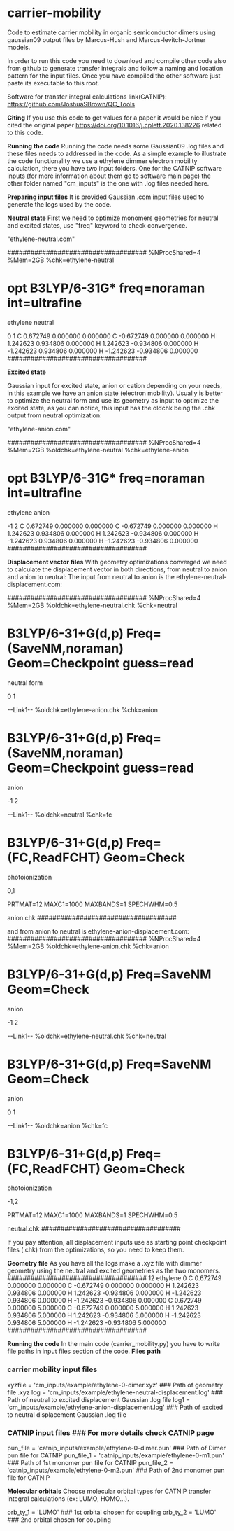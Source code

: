 # carrier-mobility
Code to estimate carrier mobility in organic semiconductor dimers using gaussian09 output files by Marcus-Hush and Marcus-levitch-Jortner models.

In order to run this code you need to download and compile other code also from github to generate transfer integrals and follow a naming and location pattern for the input files. Once you have compiled the other software just paste its executable to this root.

Software for transfer integral calculations link(CATNIP): https://github.com/JoshuaSBrown/QC_Tools

**Citing**
If you use this code to get values for a paper it would be nice if you cited the original paper https://doi.org/10.1016/j.cplett.2020.138226 related to this code.

**Running the code**
Running the code needs some Gaussian09 .log files and these files needs to addressed in the code.
As a simple example to illustrate the code functionality we use a ethylene dimmer electron mobility calculation, there you have two input folders. One for the CATNIP software inputs (for more information about them go to software main page) the other folder named "cm_inputs" is the one with .log files needed here.

**Preparing input files**
It is provided Gaussian .com input files used to generate the logs used by the code.

**Neutral state**
First we need to optimize monomers geometries for neutral and excited states, use "freq" keyword to check convergence.

"ethylene-neutral.com"

####################################
%NProcShared=4
%Mem=2GB
%chk=ethylene-neutral

# opt B3LYP/6-31G* freq=noraman int=ultrafine

ethylene neutral

0 1
 C	 0.672749	 0.000000	0.000000
 C	-0.672749	 0.000000	0.000000
 H	 1.242623	 0.934806	0.000000
 H	 1.242623	-0.934806	0.000000
 H	-1.242623	 0.934806	0.000000
 H	-1.242623	-0.934806	0.000000
 ####################################

 **Excited state**

Gaussian input for excited state, anion or cation depending on your needs, in this example we have an anion state (electron mobility). Usually is better to optimize the neutral form and use its geometry as input to optimize the excited state, as you can notice, this input has the oldchk being the .chk output from neutral optimization:

"ethylene-anion.com"

####################################
%NProcShared=4
%Mem=2GB
%oldchk=ethylene-neutral
%chk=ethylene-anion

# opt B3LYP/6-31G* freq=noraman int=ultrafine

ethylene anion

-1 2
C	 0.672749	 0.000000	0.000000
C	-0.672749	 0.000000	0.000000
H	 1.242623	 0.934806	0.000000
H	 1.242623	-0.934806	0.000000
H	-1.242623	 0.934806	0.000000
H	-1.242623	-0.934806	0.000000
####################################

**Displacement vector files**
With geometry optimizations converged we need to calculate the displacement vector in both directions, from neutral to anion and anion to neutral:
The input from neutral to anion is the ethylene-neutral-displacement.com:

####################################
%NProcShared=4
%Mem=2GB
%oldchk=ethylene-neutral.chk
%chk=neutral
# B3LYP/6-31+G(d,p) Freq=(SaveNM,noraman) Geom=Checkpoint guess=read

neutral form

0 1


--Link1--
%oldchk=ethylene-anion.chk
%chk=anion
# B3LYP/6-31+G(d,p) Freq=(SaveNM,noraman) Geom=Checkpoint guess=read

anion

-1 2

--Link1--
%oldchk=neutral
%chk=fc
# B3LYP/6-31+G(d,p) Freq=(FC,ReadFCHT) Geom=Check

photoionization

0,1

PRTMAT=12 MAXC1=1000 MAXBANDS=1 SPECHWHM=0.5

anion.chk
####################################

and from anion to neutral is ethylene-anion-displacement.com:
####################################
%NProcShared=4
%Mem=2GB
%oldchk=ethylene-anion.chk
%chk=anion
# B3LYP/6-31+G(d,p) Freq=SaveNM Geom=Check

anion

-1 2


--Link1--
%oldchk=ethylene-neutral.chk
%chk=neutral
# B3LYP/6-31+G(d,p) Freq=SaveNM Geom=Check

anion

0 1

--Link1--
%oldchk=anion
%chk=fc
# B3LYP/6-31+G(d,p) Freq=(FC,ReadFCHT) Geom=Check

photoionization

-1,2

PRTMAT=12 MAXC1=1000 MAXBANDS=1 SPECHWHM=0.5

neutral.chk
####################################

If you pay attention, all displacement inputs use as starting point checkpoint files (.chk) from the optimizations, so you need to keep them.

**Geometry file**
As you have all the logs make a .xyz file with dimmer geometry using the neutral and excited geometries as the two monomers.
####################################
12
ethylene 0
C	 0.672749	 0.000000	0.000000
C	-0.672749	 0.000000	0.000000
H	 1.242623	 0.934806	0.000000
H	 1.242623	-0.934806	0.000000
H	-1.242623	 0.934806	0.000000
H	-1.242623	-0.934806	0.000000
C	 0.672749	 0.000000	5.000000
C	-0.672749	 0.000000	5.000000
H	 1.242623	 0.934806	5.000000
H	 1.242623	-0.934806	5.000000
H	-1.242623	 0.934806	5.000000
H	-1.242623	-0.934806	5.000000
####################################

**Running the code**
In the main code (carrier_mobility.py) you have to write file paths in input files section of the code.
**Files path**
### carrier mobility input files ###
xyzfile =  'cm_inputs/example/ethylene-0-dimer.xyz'              ###  Path of geometry file .xyz
log     =  'cm_inputs/example/ethylene-neutral-displacement.log' ###  Path of neutral to excited displacement Gaussian .log  file
log1    =  'cm_inputs/example/ethylene-anion-displacement.log'   ###  Path of excited to neutral displacement Gaussian .log  file
### CATNIP input files ### For more details check CATNIP page
pun_file   = 'catnip_inputs/example/ethylene-0-dimer.pun'        ###  Path of Dimer pun file for CATNIP
pun_file_1 = 'catnip_inputs/example/ethylene-0-m1.pun'           ###  Path of 1st monomer pun file for CATNIP
pun_file_2 = 'catnip_inputs/example/ethylene-0-m2.pun'           ###  Path of 2nd monomer pun file for CATNIP

**Molecular orbitals**
Choose molecular orbital types for CATNIP transfer integral calculations (ex: LUMO, HOMO...).

orb_ty_1 = 'LUMO'  ###  1st orbital chosen for coupling
orb_ty_2 = 'LUMO'  ###  2nd orbital chosen for coupling
